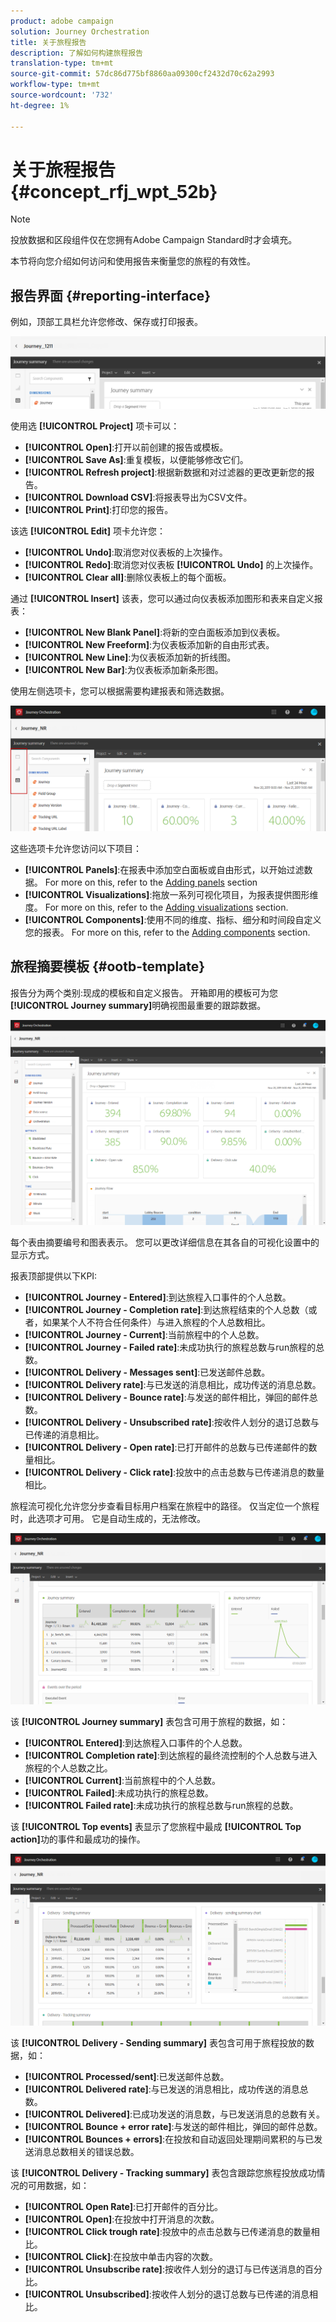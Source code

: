 ```yaml
---
product: adobe campaign
solution: Journey Orchestration
title: 关于旅程报告
description: 了解如何构建旅程报告
translation-type: tm+mt
source-git-commit: 57dc86d775bf8860aa09300cf2432d70c62a2993
workflow-type: tm+mt
source-wordcount: '732'
ht-degree: 1%

---
```



# 关于旅程报告 {#concept_rfj_wpt_52b}

>[!NOTE]
>
>投放数据和区段组件仅在您拥有Adobe Campaign Standard时才会填充。

本节将向您介绍如何访问和使用报告来衡量您的旅程的有效性。

## 报告界面 {#reporting-interface}

例如，顶部工具栏允许您修改、保存或打印报表。

![](../assets/dynamic_report_toolbar.png)

使用选 **[!UICONTROL Project]** 项卡可以：

* **[!UICONTROL Open]**:打开以前创建的报告或模板。
* **[!UICONTROL Save As]**:重复模板，以便能够修改它们。
* **[!UICONTROL Refresh project]**:根据新数据和对过滤器的更改更新您的报告。
* **[!UICONTROL Download CSV]**:将报表导出为CSV文件。
* **[!UICONTROL Print]**:打印您的报告。

该选 **[!UICONTROL Edit]** 项卡允许您：

* **[!UICONTROL Undo]**:取消您对仪表板的上次操作。
* **[!UICONTROL Redo]**:取消您对仪表板 **[!UICONTROL Undo]** 的上次操作。
* **[!UICONTROL Clear all]**:删除仪表板上的每个面板。

通过 **[!UICONTROL Insert]** 该表，您可以通过向仪表板添加图形和表来自定义报表：

* **[!UICONTROL New Blank Panel]**:将新的空白面板添加到仪表板。
* **[!UICONTROL New Freeform]**:为仪表板添加新的自由形式表。
* **[!UICONTROL New Line]**:为仪表板添加新的折线图。
* **[!UICONTROL New Bar]**:为仪表板添加新条形图。

使用左侧选项卡，您可以根据需要构建报表和筛选数据。

![](../assets/dynamic_report_interface.png)

这些选项卡允许您访问以下项目：

* **[!UICONTROL Panels]**:在报表中添加空白面板或自由形式，以开始过滤数据。 For more on this, refer to the [Adding panels](../reporting/creating-your-journey-reports.md#adding-panels) section
* **[!UICONTROL Visualizations]**:拖放一系列可视化项目，为报表提供图形维度。 For more on this, refer to the [Adding visualizations](../reporting/creating-your-journey-reports.md#adding-visualizations) section.
* **[!UICONTROL Components]**:使用不同的维度、指标、细分和时间段自定义您的报表。 For more on this, refer to the [Adding components](../reporting/creating-your-journey-reports.md#adding-components) section.

## 旅程摘要模板 {#ootb-template}

报告分为两个类别:现成的模板和自定义报告。
开箱即用的模板可为您 **[!UICONTROL Journey summary]**&#x200B;明确视图最重要的跟踪数据。

![](../assets/dynamic_report_journey_8.png)

每个表由摘要编号和图表表示。 您可以更改详细信息在其各自的可视化设置中的显示方式。

报表顶部提供以下KPI:

* **[!UICONTROL Journey - Entered]**:到达旅程入口事件的个人总数。
* **[!UICONTROL Journey - Completion rate]**:到达旅程结束的个人总数（或者，如果某个人不符合任何条件）与进入旅程的个人总数相比。
* **[!UICONTROL Journey - Current]**:当前旅程中的个人总数。
* **[!UICONTROL Journey - Failed rate]**:未成功执行的旅程总数与run旅程的总数。
* **[!UICONTROL Delivery - Messages sent]**:已发送邮件总数。
* **[!UICONTROL Delivery rate]**:与已发送的消息相比，成功传送的消息总数。
* **[!UICONTROL Delivery - Bounce rate]**:与发送的邮件相比，弹回的邮件总数。
* **[!UICONTROL Delivery - Unsubscribed rate]**:按收件人划分的退订总数与已传递的消息相比。
* **[!UICONTROL Delivery - Open rate]**:已打开邮件的总数与已传递邮件的数量相比。
* **[!UICONTROL Delivery - Click rate]**:投放中的点击总数与已传递消息的数量相比。

旅程流可视化允许您分步查看目标用户档案在旅程中的路径。 仅当定位一个旅程时，此选项才可用。 它是自动生成的，无法修改。

![](../assets/dynamic_report_journey_10.png)

该 **[!UICONTROL Journey summary]** 表包含可用于旅程的数据，如：

* **[!UICONTROL Entered]**:到达旅程入口事件的个人总数。
* **[!UICONTROL Completion rate]**:到达旅程的最终流控制的个人总数与进入旅程的个人总数之比。
* **[!UICONTROL Current]**:当前旅程中的个人总数。
* **[!UICONTROL Failed]**:未成功执行的旅程总数。
* **[!UICONTROL Failed rate]**:未成功执行的旅程总数与run旅程的总数。

该 **[!UICONTROL Top events]** 表显示了您旅程中最成 **[!UICONTROL Top action]**&#x200B;功的事件和最成功的操作。

![](../assets/dynamic_report_journey_11.png)

该 **[!UICONTROL Delivery - Sending summary]** 表包含可用于旅程投放的数据，如：

* **[!UICONTROL Processed/sent]**:已发送邮件总数。
* **[!UICONTROL Delivered rate]**:与已发送的消息相比，成功传送的消息总数。
* **[!UICONTROL Delivered]**:已成功发送的消息数，与已发送消息的总数有关。
* **[!UICONTROL Bounce + error rate]**:与发送的邮件相比，弹回的邮件总数。
* **[!UICONTROL Bounces + errors]**:在投放和自动返回处理期间累积的与已发送消息总数相关的错误总数。

该 **[!UICONTROL Delivery - Tracking summary]** 表包含跟踪您旅程投放成功情况的可用数据，如：

* **[!UICONTROL Open Rate]**:已打开邮件的百分比。
* **[!UICONTROL Open]**:在投放中打开消息的次数。
* **[!UICONTROL Click trough rate]**:投放中的点击总数与已传递消息的数量相比。
* **[!UICONTROL Click]**:在投放中单击内容的次数。
* **[!UICONTROL Unsubscribe rate]**:按收件人划分的退订与已传送消息的百分比。
* **[!UICONTROL Unsubscribed]**:按收件人划分的退订总数与已传递的消息相比。
